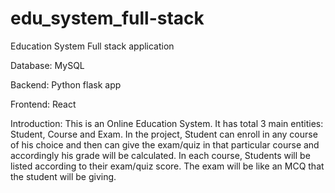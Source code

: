 # edu_system_full-stack
 Education System Full stack application
 
Database: MySQL

Backend: Python flask app

Frontend: React

Introduction: 
This is an Online Education System. It has total 3 main entities:
Student, Course and Exam. In the project, Student can enroll in any course of his choice and then can
give the exam/quiz in that particular course and accordingly his grade will be calculated. In each
course, Students will be listed according to their exam/quiz score. The exam will be like an MCQ that
the student will be giving.
